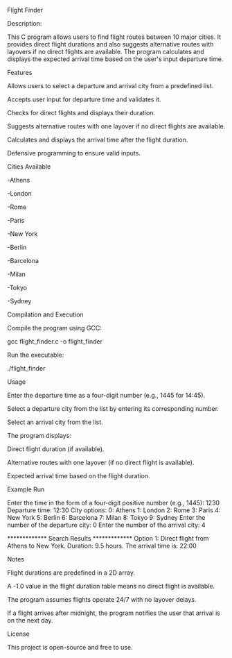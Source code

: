 Flight  Finder

Description:

This C program allows users to find flight routes between 10 major cities. It provides direct flight durations and also suggests alternative routes with layovers if no direct flights are available. The program calculates and displays the expected arrival time based on the user's input departure time.

Features

Allows users to select a departure and arrival city from a predefined list.

Accepts user input for departure time and validates it.

Checks for direct flights and displays their duration.

Suggests alternative routes with one layover if no direct flights are available.

Calculates and displays the arrival time after the flight duration.

Defensive programming to ensure valid inputs.

Cities Available

-Athens

-London

-Rome

-Paris

-New York

-Berlin

-Barcelona

-Milan

-Tokyo

-Sydney

Compilation and Execution

Compile the program using GCC:

gcc flight_finder.c -o flight_finder

Run the executable:

./flight_finder

Usage

Enter the departure time as a four-digit number (e.g., 1445 for 14:45).

Select a departure city from the list by entering its corresponding number.

Select an arrival city from the list.

The program displays:

Direct flight duration (if available).

Alternative routes with one layover (if no direct flight is available).

Expected arrival time based on the flight duration.

Example Run

Enter the time in the form of a four-digit positive number (e.g., 1445): 1230
Departure time: 12:30
City options:
0: Athens
1: London
2: Rome
3: Paris
4: New York
5: Berlin
6: Barcelona
7: Milan
8: Tokyo
9: Sydney
Enter the number of the departure city: 0
Enter the number of the arrival city: 4

************* Search Results *************
Option 1: Direct flight from Athens to New York. Duration: 9.5 hours.
The arrival time is: 22:00

Notes

Flight durations are predefined in a 2D array.

A -1.0 value in the flight duration table means no direct flight is available.

The program assumes flights operate 24/7 with no layover delays.

If a flight arrives after midnight, the program notifies the user that arrival is on the next day.

License

This project is open-source and free to use.


